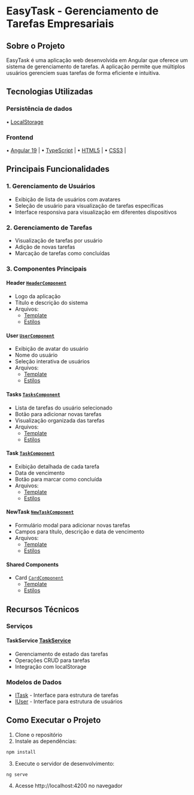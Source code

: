 # EasyTask - Gerenciamento de Tarefas Empresariais

## Sobre o Projeto

EasyTask é uma aplicação web desenvolvida em Angular que oferece um sistema de gerenciamento de tarefas. A aplicação permite que múltiplos usuários gerenciem suas tarefas de forma eficiente e intuitiva.

## Tecnologias Utilizadas

### Persistência de dados
• [LocalStorage](https://developer.mozilla.org/pt-BR/docs/Web/API/Window/localStorage)

### Frontend
• [Angular 19](https://angular.dev/overview) | • [TypeScript](https://www.typescriptlang.org/) | • [HTML5](https://developer.mozilla.org/pt-BR/docs/Web/HTML) | • [CSS3](https://developer.mozilla.org/pt-BR/docs/Web/CSS) | 

## Principais Funcionalidades

### 1. Gerenciamento de Usuários
- Exibição de lista de usuários com avatares
- Seleção de usuário para visualização de tarefas específicas
- Interface responsiva para visualização em diferentes dispositivos

### 2. Gerenciamento de Tarefas
- Visualização de tarefas por usuário
- Adição de novas tarefas
- Marcação de tarefas como concluídas

### 3. Componentes Principais

#### Header [`HeaderComponent`](src/app/components/header/header.component.ts)
- Logo da aplicação
- Título e descrição do sistema
- Arquivos: 
  - [Template](src/app/components/header/header.component.html)
  - [Estilos](src/app/components/header/header.component.css)

#### User [`UserComponent`](src/app/components/user/user.component.ts)
- Exibição de avatar do usuário
- Nome do usuário
- Seleção interativa de usuários
- Arquivos:
  - [Template](src/app/components/user/user.component.html)
  - [Estilos](src/app/components/user/user.component.css)

#### Tasks [`TasksComponent`](src/app/components/tasks/tasks.component.ts)
- Lista de tarefas do usuário selecionado
- Botão para adicionar novas tarefas
- Visualização organizada das tarefas
- Arquivos:
  - [Template](src/app/components/tasks/tasks.component.html)
  - [Estilos](src/app/components/tasks/tasks.component.css)

#### Task [`TaskComponent`](src/app/components/task/task.component.ts)
- Exibição detalhada de cada tarefa
- Data de vencimento
- Botão para marcar como concluída
- Arquivos:
  - [Template](src/app/components/task/task.component.html)
  - [Estilos](src/app/components/task/task.component.css)

#### NewTask [`NewTaskComponent`](src/app/components/new-task/new-task.component.ts)
- Formulário modal para adicionar novas tarefas
- Campos para título, descrição e data de vencimento
- Arquivos:
  - [Template](src/app/components/new-task/new-task.component.html)
  - [Estilos](src/app/components/new-task/new-task.component.css)

#### Shared Components
- Card [`CardComponent`](src/app/components/shared/card/card.component.ts)
  - [Template](src/app/components/shared/card/card.component.html)
  - [Estilos](src/app/components/shared/card/card.component.css)


## Recursos Técnicos

### Serviços

#### TaskService [TaskService](src/app/services/task/task.service.ts)
- Gerenciamento de estado das tarefas
- Operações CRUD para tarefas
- Integração com localStorage

### Modelos de Dados

- [ITask](src/app/components/task/task-module.ts) - Interface para estrutura de tarefas
- [IUser](src/app/components/user/user-module.ts) - Interface para estrutura de usuários 

## Como Executar o Projeto

1. Clone o repositório
2. Instale as dependências:
```bash
npm install
```
3. Execute o servidor de desenvolvimento:
```bash
ng serve
```
4. Acesse http://localhost:4200 no navegador

